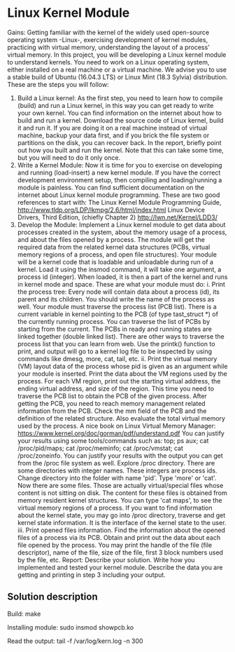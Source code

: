# Linux Kernel Module

Gains: Getting familiar with the kernel of the widely used open-source operating system -Linux-, exercising development of kernel modules, practicing with virtual memory, understanding the layout of a process’ virtual memory.
In this project, you will be developing a Linux kernel module to understand kernels. You need to work on a Linux operating system, either installed on a real machine or a virtual machine. We advise you to use a stable build of Ubuntu (16.04.3 LTS) or Linux Mint (18.3 Sylvia) distribution. These are the steps you will follow:
1. Build a Linux kernel: As the first step, you need to learn how to compile (build) and run a Linux kernel, in this way you can get ready to write your own kernel. You can find information on the internet about how to build and run a kernel. Download the source code of Linux kernel, build it and run it. If you are doing it on a real machine instead of virtual machine, backup your data first, and if you brick the file system or partitions on the disk, you can recover back. In the report, briefly point out how you built and run the kernel. Note that this can take some time, but you will need to do it only once.
2. Write a Kernel Module: Now it is time for you to exercise on developing and running (load-insert) a new kernel module. If you have the correct development environment setup, then compiling and loading/running a module is painless. You can find sufficient documentation on the internet about Linux kernel module programming. These are two good references to start with:
The Linux Kernel Module Programming Guide, http://www.tldp.org/LDP/lkmpg/2.6/html/index.html
Linux Device Drivers, Third Edition, (chiefly Chapter 2)
http://lwn.net/Kernel/LDD3/
3. Develop the Module: Implement a Linux kernel module to get data about processes created in the system, about the memory usage of a process, and about the files opened by a process. The module will get the required data from the related kernel data structures (PCBs, virtual memory regions of a process, and open file structures). Your module will be a kernel code that is loadable and unloadable during run of a kernel. Load it using the insmod command, it will take one argument, a process id (integer). When loaded, it is then a part of the kernel and runs in kernel mode and space. These are what your module must do:
i. Print the process tree: Every node will contain data about a process (id), its parent and its children. You should write the name of the process as well. Your module must traverse the process list (PCB list). There is a current variable in kernel pointing to the PCB (of type tast_struct *) of the currently running process. You can traverse the list of PCBs by starting from the current. The PCBs in ready and running states are linked together (double linked list). There are other ways to traverse the process list that you can learn from web.
Use the printk() function to print, and output will go to a kernel log file to be inspected by using commands like dmesg, more, cat, tail, etc.
ii. Print the virtual memory (VM) layout data of the process whose pid is given as an argument while your module is inserted. Print the data about the VM regions used by the process. For each VM region, print out the starting virtual address, the ending virtual address, and size of the region. This time you need to traverse the PCB list to obtain the PCB of the given process. After getting the PCB, you need to reach memory management related information from the PCB. Check the mm field of the PCB and the definition of the related structure. Also evaluate the total virtual memory used by the process.
A nice book on Linux Virtual Memory Manager: https://www.kernel.org/doc/gorman/pdf/understand.pdf
You can justify your results using some tools/commands such as: top; ps aux; cat /proc/pid/maps; cat /proc/meminfo; cat /proc/vmstat; cat /proc/zoneinfo.
You can justify your results with the output you can get from the /proc file system as well. Explore /proc directory. There are some directories with integer names. These integers are process ids. Change directory into the folder with name 'pid'. Type 'more' or 'cat'. Now there are some files. Those are actually virtual/special files whose content is not sitting on disk. The content for these files is obtained from memory resident kernel structures. You can type 'cat maps', to see the virtual memory regions of a process. If you want to find information about the kernel state, you may go into /proc directory, traverse and get kernel state information. It is the interface of the kernel state to the user.
iii. Print opened files information. Find the information about the opened files of a process via its PCB. Obtain and print out the data about each file opened by the process. You may print the handle of the file (file descriptor), name of the file, size of the file, first 3 block numbers used by the file, etc.
Report: Describe your solution. Write how you implemented and tested your kernel module. Describe the data you are getting and printing in step 3 including your output.

## Solution description

Build:
make

Installing module:
sudo insmod showpcb.ko

Read the output:
tail -f /var/log/kern.log -n 300